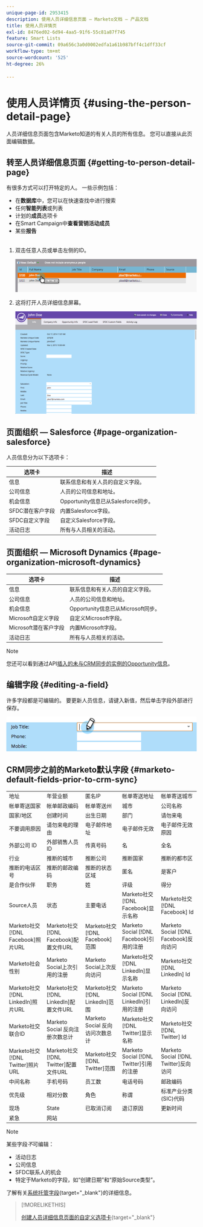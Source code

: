 ```yaml
---
unique-page-id: 2953415
description: 使用人员详细信息页面 — Marketo文档 — 产品文档
title: 使用人员详情页
exl-id: 8476ed02-6d94-4aa5-91f6-55c81a87f745
feature: Smart Lists
source-git-commit: 09a656c3a0d0002edfa1a61b987bff4c1dff33cf
workflow-type: tm+mt
source-wordcount: '525'
ht-degree: 26%

---
```


# 使用人员详情页 {#using-the-person-detail-page}

人员详细信息页面包含Marketo知道的有关人员的所有信息。 您可以直接从此页面编辑数据。

## 转至人员详细信息页面 {#getting-to-person-detail-page}

有很多方式可以打开特定的人。 一些示例包括：

* 在&#x200B;**数据库**&#x200B;中，您可以在快速查找中进行搜索
* 任何&#x200B;**智能列表**&#x200B;或列表
* 计划的&#x200B;**成员**&#x200B;选项卡
* 在Smart Campaign中&#x200B;**查看营销活动成员**
* 某些&#x200B;**报告**
  <br> 

1. 双击任意人员或单击左侧的ID。

   ![](assets/one-1.png)

1. 这将打开人员详细信息屏幕。

   ![](assets/two-5.png)

## 页面组织 — Salesforce {#page-organization-salesforce}

人员信息分为以下选项卡：

| 选项卡 | 描述 |
|---|---|
| 信息 | 联系信息和有关人员的自定义字段。 |
| 公司信息 | 人员的公司信息和地址。 |
| 机会信息 | Opportunity信息已从Salesforce同步。 |
| SFDC潜在客户字段 | 内置Salesforce字段。 |
| SFDC自定义字段 | 自定义Salesforce字段。 |
| 活动日志 | 所有与人员相关的活动。 |

## 页面组织 — Microsoft Dynamics {#page-organization-microsoft-dynamics}

| 选项卡 | 描述 |
|---|---|
| 信息 | 联系信息和有关人员的自定义字段。 |
| 公司信息 | 人员的公司信息和地址。 |
| 机会信息 | Opportunity信息已从Microsoft同步。 |
| Microsoft自定义字段 | 自定义Microsoft字段。 |
| Microsoft潜在客户字段 | 内置Microsoft字段。 |
| 活动日志 | 所有与人员相关的活动。 |

>[!NOTE]
>
>您还可以看到通过API[插入的未与CRM同步的实例的Opportunity信息](https://experienceleague.adobe.com/en/docs/marketo-developer/marketo/rest/lead-database/opportunities)。

## 编辑字段 {#editing-a-field}

许多字段都是可编辑的。 要更新人员信息，请键入新值，然后单击字段外部进行保存。

![](assets/image2015-2-27-11-3a14-3a2.png)

## CRM同步之前的Marketo默认字段 {#marketo-default-fields-prior-to-crm-sync}

|   |  |  |  |  |
|---|---|---|---|---|
| 地址 | 年营业额 | 匿名IP | 帐单寄送地址 | 帐单寄送城市 |
| 帐单寄送国家 | 帐单邮政编码 | 帐单寄送州 | 城市 | 公司名称 |
| 国家/地区 | 创建时间 | 出生日期 | 部门 | 请勿来电 |
| 不要调用原因 | 请勿来电的理由 | 电子邮件地址 | 电子邮件无效 | 电子邮件无效原因 |
| 外部公司 ID | 外部销售人员 ID | 传真号码 | 名 | 全名 |
| 行业 | 推断的城市 | 推断公司 | 推断国家 | 推断的都市区 |
| 推断的电话区号 | 推断的邮政编码 | 推断的状态区域 | 匿名 | 是客户 |
| 是合作伙伴 | 职务 | 姓 | 评级 | 得分 |
| Source人员 | 状态 | 主要电话 | Marketo社交[!DNL Facebook]显示名称 | Marketo社交[!DNL Facebook] Id |
| Marketo社交[!DNL Facebook]照片URL | Marketo社交[!DNL Facebook]配置文件URL | Marketo社交[!DNL Facebook]范围 | Marketo Social [!DNL Facebook]引用的注册 | Marketo Social [!DNL Facebook]反向访问 |
| Marketo社会性别 | Marketo Social上次引用的注册 | Marketo Social上次反向访问 | Marketo社交[!DNL LinkedIn]显示名称 | Marketo社交[!DNL LinkedIn] Id |
| Marketo社交[!DNL LinkedIn]照片URL | Marketo社交[!DNL LinkedIn]配置文件URL | Marketo社交[!DNL LinkedIn]范围 | Marketo Social [!DNL LinkedIn]引用的注册 | Marketo Social [!DNL LinkedIn]反向访问 |
| Marketo社交联合ID | Marketo Social 反向注册次数总计 | Marketo Social 反向访问次数总计 | Marketo社交[!DNL Twitter]显示名称 | Marketo社交[!DNL Twitter] Id |
| Marketo社交[!DNL Twitter]照片URL | Marketo社交[!DNL Twitter]配置文件URL | Marketo社交[!DNL Twitter]范围 | Marketo Social [!DNL Twitter]引用的注册 | Marketo Social [!DNL Twitter]反向访问 |
| 中间名称 | 手机号码 | 员工数 | 电话号码 | 邮政编码 |
| 优先级 | 相对分数 | 角色 | 称谓 | 标准产业分类(SIC)代码 |
| 现场 | State | 已取消订阅 | 退订原因 | 更新时间 |
| 紧急 | 网站 |  |  |  |

>[!NOTE]
>
>某些字段&#x200B;_不_&#x200B;可编辑：
>
>* 活动日志
>* 公司信息
>* SFDC联系人的机会
>* 特定于Marketo的字段，如“创建日期”和“原始Source类型”。
>
>了解有关[系统托管字段](/help/marketo/product-docs/administration/field-management/understanding-system-managed-fields.md){target="_blank"}的详细信息。

>[!MORELIKETHIS]
>
>[创建人员详细信息页面的自定义选项卡](/help/marketo/product-docs/administration/settings/creating-a-custom-tab-for-the-person-detail-page.md){target="_blank"}
